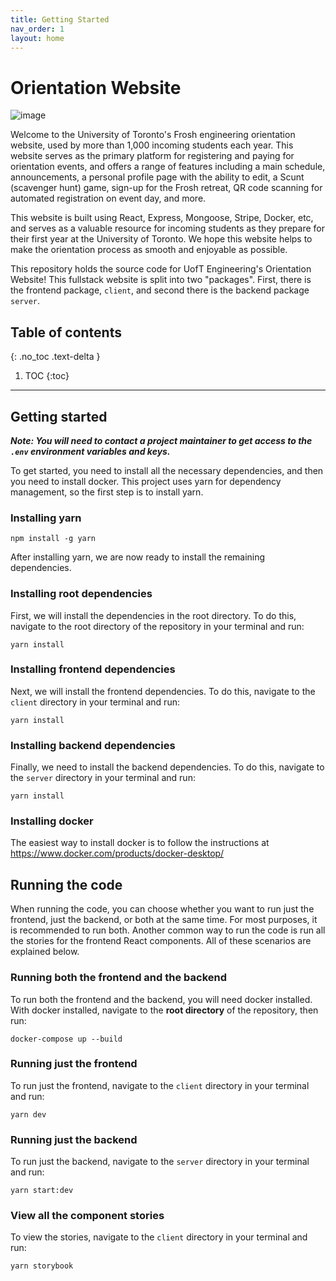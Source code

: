 ```yaml
---
title: Getting Started
nav_order: 1
layout: home
---
```


# Orientation Website

![image](https://user-images.githubusercontent.com/50821962/195210327-87d8570e-d5c1-4704-be5b-eb2a609c0972.png)

Welcome to the University of Toronto's Frosh engineering orientation website, used by more than 1,000 incoming students each year. This website serves as the primary platform for registering and paying for orientation events, and offers a range of features including a main schedule, announcements, a personal profile page with the ability to edit, a Scunt (scavenger hunt) game, sign-up for the Frosh retreat, QR code scanning for automated registration on event day, and more.

This website is built using React, Express, Mongoose, Stripe, Docker, etc, and serves as a valuable resource for incoming students as they prepare for their first year at the University of Toronto. We hope this website helps to make the orientation process as smooth and enjoyable as possible.

This repository holds the source code for UofT Engineering's Orientation Website! This fullstack website is
split into two "packages". First, there is the frontend package, `client`, and second there is the backend
package `server`.

## Table of contents
{: .no_toc .text-delta }

1. TOC
{:toc}

---


## Getting started

**_Note: You will need to contact a project maintainer to get access to the `.env` environment variables and keys._**

To get started, you need to install all the necessary dependencies, and then you need to install docker. This project uses yarn
for dependency management, so the first step is to install yarn.

### Installing yarn

```shell
npm install -g yarn
```

After installing yarn, we are now ready to install the remaining dependencies.

### Installing root dependencies

First, we will install the dependencies in the root directory. To do this, navigate to the root directory of
the repository in your terminal and run:

```shell
yarn install
```

### Installing frontend dependencies

Next, we will install the frontend dependencies. To do this, navigate to the `client` directory in your
terminal and run:

```shell
yarn install
```

### Installing backend dependencies

Finally, we need to install the backend dependencies. To do this, navigate to the `server` directory in
your terminal and run:

```shell
yarn install
```

### Installing docker

The easiest way to install docker is to follow the instructions at https://www.docker.com/products/docker-desktop/

## Running the code

When running the code, you can choose whether you want to run just the frontend, just the backend, or both
at the same time. For most purposes, it is recommended to run both. Another common way to run the code is
run all the stories for the frontend React components. All of these scenarios are explained below.

### Running both the frontend and the backend

To run both the frontend and the backend, you will need docker installed. With docker installed,
navigate to the **root directory** of the repository, then run:

```shell
docker-compose up --build
```

### Running just the frontend

To run just the frontend, navigate to the `client` directory in your terminal and run:

```shell
yarn dev
```

### Running just the backend

To run just the backend, navigate to the `server` directory in your terminal and run:

```shell
yarn start:dev
```

### View all the component stories

To view the stories, navigate to the `client` directory in your terminal and run:

```shell
yarn storybook
```

